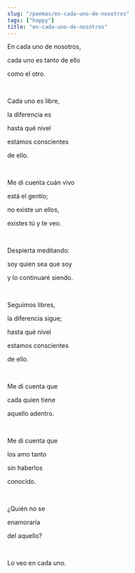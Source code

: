 ```yaml
---
slug: "/poemas/en-cada-uno-de-nosotros"
tags: ["happy"]
title: "en-cada-uno-de-nosotros"
---
```

En cada uno de nosotros,

cada uno es tanto de ello

como el otro.

&nbsp;

Cada uno es libre,

la diferencia es

hasta qué nivel

estamos conscientes

de ello.

&nbsp;

Me di cuenta cuán vivo

está el gentío;

no existe un ellos,

existes tú y te veo.

&nbsp;

Despierta meditando:

soy quien sea que soy

y lo continuaré siendo.

&nbsp;

Seguimos libres,

la diferencia sigue;

hasta qué nivel

estamos conscientes

de ello.

&nbsp;

Me di cuenta que

cada quien tiene

aquello adentro.

&nbsp;

Me di cuenta que

los amo tanto

sin haberlos

conocido.

&nbsp;

¿Quién no se

enamoraría

del aquello?

&nbsp;

Lo veo en cada uno.